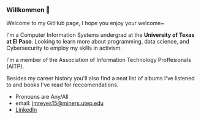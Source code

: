 ### Willkommen 👋

Welcome to my GitHub page, I hope you enjoy your welcome~

I'm a Computer Information Systems undergrad at the **University of Texas at El Paso**. 
Looking to learn more about programming, data science, and Cybersecurity to employ my skills in activism. 

I'm a member of the Association of Information Technology Proffesionals (AITP). 

Besides my career history you'll also find a neat list of albums I've listened to and books I've read for reccomendations. 

- Pronouns are Any/All
- email: jmreyes15@miners.utep.edu
- [LinkedIn](linkedin.com/in/josemiguelreyes)
<!--
**RabbitTone/RabbitTone** is a ✨ _special_ ✨ repository because its `README.md` (this file) appears on your GitHub profile.

Here are some ideas to get you started:

- 🔭 I’m currently working on ...
- 🌱 I’m currently learning ...
- 👯 I’m looking to collaborate on ...
- 🤔 I’m looking for help with ...
- 💬 Ask me about ...
- 📫 How to reach me: ...
- 😄 Pronouns: ...
- ⚡ Fun fact: ...
-->
